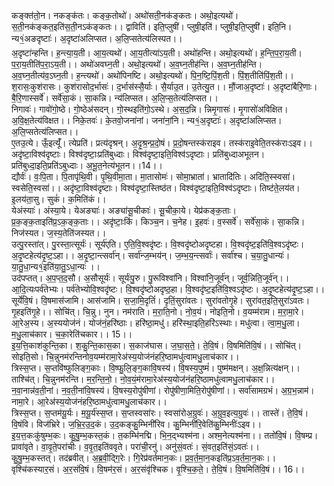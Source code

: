

  
कङ्क्त॑तो॒न। नकङ्क॑तः। कङ्क॒तोथो॑। अथो॑सती॒नक॑ङ्कतः। अथो॒इत्यथो॑। स॒ती॒नक॑ङ्कत॒इति॑स॒ती॒नऽक॑ङ्कतः।। द्वाविति॑। इति॒प्लुषी॑। प्लुषी॒इति॑। प्लुषी॒इति॒प्लुषी॑। इति॒नि। न्य१॒॑अङदृष्टाः॑। अ॒दृष्टा॑अलिप्सत। अ॒लि॒प्सतेत्य॑लिस्पत।।  
अ॒दृष्टा॑न्हन्ति। ह॒न्त्या॒य॒ती। आ॒य॒त्यथो॑। आ॒य॒तीत्या॑ऽय॒ती। अथो॑हन्ति। अथो॒इत्यथो॑। ह॒न्ति॒प॒रा॒य॒ती। प॒रा॒य॒तीति॑प॒रा॒ऽय॒ती।। अथो॑अवघ्न॒ती। अथो॒इत्यथो॑। अ॒व॒घ्न॒तीह॑न्ति। अ॒व॒घ्न॒तीह॑न्ति। अ॒व॒घ्न॒तीत्य॑व॒ऽघ्न॒ती। ह॒न्त्यथो॑। अथो॑पिनष्टि। अथो॒इत्यथो॑। पि॒न॒ष्टि॒पिं॒श॒ती। पिं॒श॒तीति॑पिं॒श॒ती।।  
श॒रासः॒कुश॑रासः। कुश॑रासोद॒र्भासः॑। द॒र्भास॑स्सै॒र्याः। सै॒र्याउ॒त। उ॒तेत्यु॒त।। मौं॒जाअ॒दृष्टाः॑। अ॒दृष्टा॑बैरि॒णाः। बै॒रि॒णास्सर्वे॑। सर्वे॑सा॒कं। सा॒कन्नि। न्य॑लिप्सत। अ॒लि॒प्स॒तेत्य॑लिप्सत।।  
निगावः॑। गावो॑गो॒ष्ठे। गो॒ष्ठेअ॑सदन्। गो॒स्थइति॑गो॒ऽस्थे। अ॒स॒द॒न्नि। न्निमृ॒गासः॑। मृ॒गासो॑अविक्षित। अ॒वि॒क्ष॒तेत्य॑विक्षत।। निके॒तवः॑। के॒तवो॒जना॑नां। जना॑नां॒नि। न्य१॒॑अ॒दृष्टाः॑। अ॒दृष्टा॑अलिप्सत। अ॒लि॒प्सतेत्य॑लिप्सत।।  
ए॒तउ॒त्ये। ऊँ॒इत्यूँ॑। त्येप्रति॑। प्रत्य॑दृश्रन्। अ॒दृ॒श्र॒न्प्र॒दो॒षं। प्र॒दो॒षन्तस्क॑राइव। तस्क॑राइ॒वेति॒तस्क॑राःऽइव।। अदृ॑ष्टा॒विश्व॑दृष्टाः। विश्व॑दृष्टाः॒प्रति॑बुध्दाः। विश्व॑दृष्टा॒इति॒विश्व॑ऽदृष्टाः। प्रति॑बुध्दाअभूतन। प्रति॑बुध्दा॒इति॒प्रति॑ऽबुध्दाः। अ॒भू॒त॒नेत्य॑भूतन।।14।।  
द्यौर्वः॑। वः॒पि॒ता। पि॒तापृ॑थि॒वी। पृ॒थि॒वीमा॒ता। मा॒तासोमः॑। सोमा॒भ्राता॑। भ्रातादि॑तिः। अदि॑ति॒स्स्वसा॑। स्वसेति॒स्वसा॑।। अदृ॑ष्टा॒विश्व॑दृष्टाः। विश्व॑दृष्टा॒स्तिष्ठ॑त। विश्व॑दृष्टा॒इति॒विश्व॑ऽदृष्टाः। तिष्ट॑ते॒लय॑त। इ॒लय॑ता॒सु। सुकं॑। क॒मिति॑कं।।  
येअंस्याः॑। अंस्या॒ये। येअङ्याः॑। अङ्या॑सू॒चीकाः॑। सू॒चीका॒ये। येप्र॑कङ्क॒ताः। प्र॒क॒ङ्क॒ताइति॑प्र॒ऽक॒ङ्क॒ताः।। अदृ॑ष्टाः॒किं। किञ्च॒न। च॒नेह। इ॒हवः॑। व॒स्सर्वे॑। सर्वे॑सा॒कं। सा॒कन्नि। निज॑स्यत। ज॒स्य॒तेति॑जस्यत।।  
उत्पु॒रस्ता॑त्। पु॒रस्ता॒त्सूर्यः॑। सूर्य॑एति। ए॒ति॒वि॒श्वदृ॑ष्टः। वि॒श्वदृ॑ष्टोअदृष्टहा। वि॒श्वदृ॑ष्ट॒इति॑वि॒श्वऽदृ॑ष्टः। अ॒दृ॒ष्टहेत्य॑दृ॒ष्ट॒ऽहा।। अ॒दृ॒ष्टा॒न्त्सर्वा॑न्। सर्वा॑न्ज॒म्भय॑न्। ज॒म्भ॒य॒न्त्सर्वाः॑। सर्वा॑श्च। च॒या॒तु॒धान्यः॑। या॒तु॒धा॒न्य१॒॑इति॑या॒तु॒ऽधा॒न्यः॑ ।।  
उद॑पप्तत्। अ॒प॒प्त॒द॒सौ। अ॒सौसूर्यः॑। सूर्यः॑पु॒रु। पु॒रूविश्वा॑नि। विश्वा॑नि॒जूर्व॑न्। जूर्व॒न्निति॒जूर्व॑न्।। आ॒दि॒त्यःपर्व॑तेभ्यः। पर्व॑तेभ्योवि॒श्वदृ॑ष्टः। वि॒श्वदृ॑ष्टोअदृष्ठ॒हा। वि॒श्वदृ॑ष्ट॒इति॑वि॒श्वऽदृ॑ष्टः। अ॒दृ॒ष्टहेत्य॑दृ॒ष्ट॒ऽहा।।  
सूर्ये॑वि॒षं। वि॒षमास॑जामि। आस॑जामि। स॒जा॒मि॒दृतिं॑। दृतिं॒सुरा॑वतः। सुरा॑वतोगृ॒हे। सुरा॑वत॒इति॒सुरा॑ऽवतः। गृ॒हइति॑गृ॒हे।। सोचि॑त्। चि॒न्नु। नुन। नम॑राति। म॒रा॒ति॒नो। नो॒व॒यं। नोइति॒नो। व॒यम्म॑राम। म॒रा॒मा॒रे। आ॒रेअ॒स्य। अ॒स्ययोज॑नं। योज॑नं॒हरि॑ष्ठाः। हरि॑ष्ठा॒मधु॑। हरि॑स्था॒इति॒हरि॑ऽस्थाः। मधु॑त्वा। त्वा॒म॒धु॒ला। म॒धु॒लाच॑कार। च॒का॒रेति॑चकार।। 15।।  
इ॒य॒त्ति॒काश॑कुन्ति॒का। श॒कु॒न्ति॒कास॒का। स॒काज॑घास। ज॒घा॒स॒ते॒। ते॒वि॒षं। वि॒षमिति॑वि॒षं।। सोचि॑त्। सोइति॒सो। चि॒न्नुनम॑रन्तिनोव॒यम्म॑रामा॒रेअ॑स्य॒योज॑नंहरि॒ष्ठामधु॑त्वामधु॒लाच॑कार।।  
त्रिस्स॒प्त। स॒प्तवि॑ष्फुलिङ्ग॒काः। वि॒ष्फु॒लि॒ङ्ग॒कावि॒षस्य॑। वि॒षस्य॒पुष्मं॑। पुष्म॑मक्षन्। अ॒क्ष॒न्नित्य॑क्षन्।। ताश्चि॑त्। चि॒न्नुनम॑रन्ति। म॒र॒न्ति॒नो॒। नो॒व॒यं॒म॑रामा॒रेअ॑स्य॒योज॑नंहरि॒ष्ठामधु॑त्वामधु॒लाच॑कार।।  
न॒वा॒नान्न॑व॒ती॒नां। न॒व॒ती॒नांवि॒षस्य॑। वि॒षस्य॒रोपु॑षीणां। रोपु॑षीणा॒मिति॒रोपु॑षीणां।। सर्वा॑सामग्रभं। अ॒ग्र॒भ॒न्नाम॑। नामा॒रे। आ॒रेअ॑स्य॒योज॑नंहरि॒ष्ठामधु॑त्वामधु॒लाच॑कार।।  
त्रिस्स॒प्त। स॒प्तम॑यू॒र्यः। म॒यू॒र्य॑स्स॒प्त। स॒प्तस्वसा॑रः। स्वसा॑रोअ॒ग्रुवः॑। अ॒ग्रुव॒इत्य॒ग्रुवः॑।। तास्ते॑। ते॒वि॒षं। वि॒षंवि। विज॑भ्रिरे। ज॒भ्रि॒र॒उ॒द॒कं। उ॒द॒कङ्कु॒म्भिनी॑रिव। कु॒म्भिनी॑रि॒वेति॑कु॒म्भिनीः॑ऽइव।।  
इ॒य॒त्त॒कःकु॑षुम्भ॒कः। कु॒षु॒म्भ॒कस्त॒कं। त॒कम्भि॑नद्मि। भि॒न॒द्भ्यश्म॑ना। अश्म॒नेत्यश्म॑ना।। ततो॑वि॒षं। वि॒षम्प्र। प्रावा॑वृते। वा॒वृ॒ते॒परा॑चीः। व॒वृ॒त॒इति॑ववृते। परा॑ची॒रनु॑। अनु॑सं॒वतः॑। सं॒वत॒इति॑सं॒ऽवतः॑।।  
कु॒षु॒म्भ॒कस्तत्। तद॑ब्रवीत्। अ॒ब्र॒वी॒द्गि॒रेः। गि॒रेप्र॑वर्तमान॒कः। प्र॒व॒र्त॒मा॒न॒कइति॑प्र॒ऽव॒र्त॒मा॒न॒कः।। वृश्चि॑कस्यार॒सं। अ॒र॒संवि॒षं। वि॒षम॑र॒सं। अ॒र॒संवृ॑श्चिक। वृ॒श्चि॒क॒ते॒। ते॒वि॒षं। वि॒षमिति॑वि॒षं।। 16।।  
